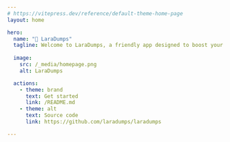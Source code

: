 ```yaml
---
# https://vitepress.dev/reference/default-theme-home-page
layout: home

hero:
  name: "🚚 LaraDumps" 
  tagline: Welcome to LaraDumps, a friendly app designed to boost your PHP coding and debugging experience.
  
  image:
    src: /_media/homepage.png
    alt: LaraDumps

  actions:
    - theme: brand
      text: Get started
      link: /README.md
    - theme: alt
      text: Source code
      link: https://github.com/laradumps/laradumps

---
```


<style>
:root {
  --vp-home-hero-image-background-image: linear-gradient(-45deg, #F7E27E 70%, #E1DAE6 40%);
  --vp-home-hero-image-filter: blur(44px);
}

@media (min-width: 640px) {
  :root {
    --vp-home-hero-image-filter: blur(56px);
  }
}

@media (min-width: 960px) {
  :root {
    --vp-home-hero-image-filter: blur(68px);
  }
}
</style>
